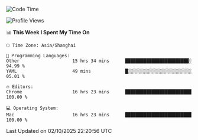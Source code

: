 <!--START_SECTION:waka-->
![Code Time](http://img.shields.io/badge/Code%20Time-4%2C506%20hrs%2051%20mins-blue)

![Profile Views](http://img.shields.io/badge/Profile%20Views-0-blue)

📊 **This Week I Spent My Time On** 

```text
🕑︎ Time Zone: Asia/Shanghai

💬 Programming Languages: 
Other                    15 hrs 34 mins      ████████████████████████░   94.99 % 
YAML                     49 mins             █░░░░░░░░░░░░░░░░░░░░░░░░   05.01 % 

🔥 Editors: 
Chrome                   16 hrs 23 mins      █████████████████████████   100.00 % 

💻 Operating System: 
Mac                      16 hrs 23 mins      █████████████████████████   100.00 % 
```


 Last Updated on 02/10/2025 22:20:56 UTC
<!--END_SECTION:waka-->